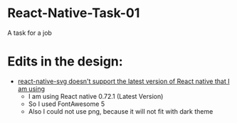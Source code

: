 # React-Native-Task-01

A task for a job

# Edits in the design:

- [react-native-svg doesn't support the latest version of React native that I am using](https://github.com/software-mansion/react-native-svg#supported-react-native-versions)
  - I am using React native 0.72.1 (Latest Version)
  - So I used FontAwesome 5
  - Also I could not use png, because it will not fit with dark theme
